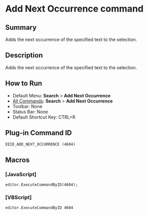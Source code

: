 # Add Next Occurrence command

## Summary

Adds the next occurrence of the specified text to the selection.

## Description

Adds the next occurrence of the specified text to the selection.

## How to Run

- Default Menu: **Search** \> **Add Next Occurrence**
- [All Commands](../tools/all_commands): **Search**
\> **Add Next Occurrence**
- Toolbar: None
- Status Bar: None
- Default Shortcut Key: CTRL+R

## Plug-in Command ID

```
EEID_ADD_NEXT_OCCURRENCE (4604)```

## Macros

### \[JavaScript\]

```
editor.ExecuteCommandByID(4604);
```

### \[VBScript\]

```
editor.ExecuteCommandByID 4604
```
